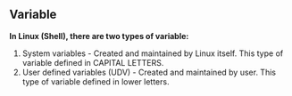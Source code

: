 ## Variable
 **In Linux (Shell), there are two types of variable:**
 1. System variables - Created and maintained by Linux itself. This type of variable defined in CAPITAL LETTERS.
 2. User defined variables (UDV) - Created and maintained by user. This type of variable defined in lower letters.

